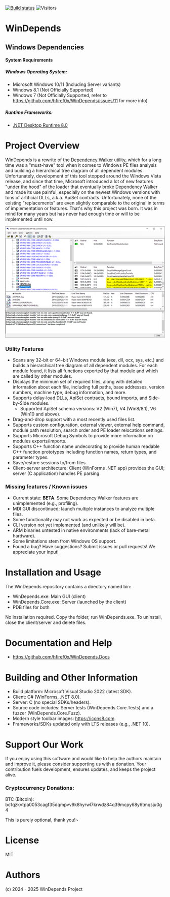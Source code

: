 [![Build status](https://ci.appveyor.com/api/projects/status/015k6sl9g3p6lfsm?svg=true)](https://ci.appveyor.com/project/hfiref0x/windepends)
![Visitors](https://api.visitorbadge.io/api/visitors?path=https%3A%2F%2Fgithub.com%2Fhfiref0x%2FWinDepends&label=Visitors&countColor=%23263759&style=flat)

# WinDepends
## Windows Dependencies

#### System Requirements

##### Windows Operating System:
+ Microsoft Windows 10/11 (Including Server variants)
+ Windows 8.1 (Not Officially Supported)
+ Windows 7 (Not Officially Supported, refer to https://github.com/hfiref0x/WinDepends/issues/11 for more info)

##### Runtime Frameworks:
+ [.NET Desktop Runtime 8.0](https://dotnet.microsoft.com/en-us/download/dotnet/8.0)


# Project Overview

WinDepends is a rewrite of the [Dependency Walker](https://www.dependencywalker.com/) utility, which for a long time was a "must-have" tool when it comes to Windows PE files analysis and building a hierarchical tree diagram of all dependent modules. Unfortunately, development of this tool stopped around the Windows Vista release, and since that time, Microsoft introduced a lot of new features "under the hood" of the loader that eventually broke Dependency Walker and made its use painful, especially on the newest Windows versions with tons of artificial DLLs, a.k.a. ApiSet contracts. Unfortunately, none of the existing "replacements" are even slightly comparable to the original in terms of implementation or features. That's why this project was born. It was in mind for many years but has never had enough time or will to be implemented until now.

<img src="https://raw.githubusercontent.com/hfiref0x/WinDepends.Docs/master/help/img/MainWindowConsent.png" width="1010" />

### Utility Features

* Scans any 32-bit or 64-bit Windows module (exe, dll, ocx, sys, etc.) and builds a hierarchical tree diagram of all dependent modules. For each module found, it lists all functions exported by that module and which are called by other modules.
* Displays the minimum set of required files, along with detailed information about each file, including full paths, base addresses, version numbers, machine type, debug information, and more.
*  Supports delay-load DLLs, ApiSet contracts, bound imports, and Side-by-Side modules.
   * Supported ApiSet schema versions: V2 (Win7), V4 (Win8/8.1), V6 (Win10 and above).
*  Drag-and-drop support with a most recently used files list.
*  Supports custom configuration, external viewer, external help command, module path resolution, search order and PE loader relocations settings.
*  Supports Microsoft Debug Symbols to provide more information on modules exports/imports.
*  Supports C++ function name undecorating to provide human readable C++ function prototypes including function names, return types, and parameter types.
*  Save/restore sessions to/from files.
*  Client-server architecture: Client (WinForms .NET app) provides the GUI; server (C application) handles PE parsing.

### Missing features / Known issues

* Current state: **BETA**. Some Dependency Walker features are unimplemented (e.g., profiling).
* MDI GUI discontinued; launch multiple instances to analyze multiple files.
* Some functionality may not work as expected or be disabled in beta.
* CLI version not yet implemented (and unlikely will be).
* ARM binaries untested in native environments (lack of bare-metal hardware).
* Some limitations stem from Windows OS support.
* Found a bug? Have suggestions? Submit issues or pull requests! We appreciate your input!

# Installation and Usage

The WinDepends repository contains a directory named bin:
+ WinDepends.exe: Main GUI (client)
+ WinDepends.Core.exe: Server (launched by the client)
+ PDB files for both

No installation required. Copy the folder, run WinDepends.exe. To uninstall, close the client/server and delete files.

# Documentation and Help

* https://github.com/hfiref0x/WinDepends.Docs

# Building and Other Information

+ Build platform: Microsoft Visual Studio 2022 (latest SDK).
+ Client: C# (WinForms, .NET 8.0).
+ Server: C (no special SDKs/headers).
+ Source code includes: Server tests (WinDepends.Core.Tests) and a fuzzer (WinDepends.Core.Fuzz).
+ Modern style toolbar images: https://icons8.com.
+ Frameworks/SDKs updated only with LTS releases (e.g., .NET 10).

# Support Our Work

If you enjoy using this software and would like to help the authors maintain and improve it, please consider supporting us with a donation. Your contribution fuels development, ensures updates, and keeps the project alive.

### Cryptocurrency Donations:

BTC (Bitcoin): bc1qzkvtpa0053cagf35dqmpvv9k8hyrwl7krwdz84q39mcpy68y6tmqsju0g4

This is purely optional, thank you!~

# License

MIT

# Authors

(c) 2024 - 2025 WinDepends Project
